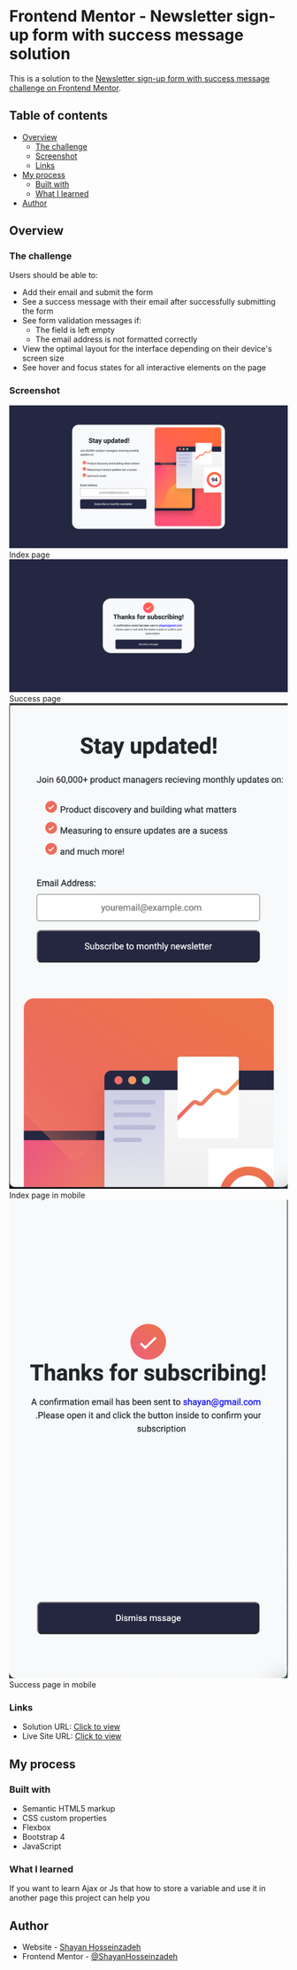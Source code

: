 # Frontend Mentor - Newsletter sign-up form with success message solution

This is a solution to the [Newsletter sign-up form with success message challenge on Frontend Mentor](https://www.frontendmentor.io/challenges/newsletter-signup-form-with-success-message-3FC1AZbNrv). 

## Table of contents

- [Overview](#overview)
  - [The challenge](#the-challenge)
  - [Screenshot](#screenshot)
  - [Links](#links)
- [My process](#my-process)
  - [Built with](#built-with)
  - [What I learned](#what-i-learned)
- [Author](#author)


## Overview

### The challenge

Users should be able to:

- Add their email and submit the form
- See a success message with their email after successfully submitting the form
- See form validation messages if:
  - The field is left empty
  - The email address is not formatted correctly
- View the optimal layout for the interface depending on their device's screen size
- See hover and focus states for all interactive elements on the page

### Screenshot
![](./design/index.png)
Index page
![](./design/success.png)
Success page
![](./design/index-mobile.png)
Index page in mobile
![](./design/mobile-success.png)
Success page in mobile

### Links

- Solution URL: [Click to view](https://www.frontendmentor.io/solutions/designed-front-with-css-and-bootstrap-5U5fga1hE3)
- Live Site URL: [Click to view](https://newsletter-sign-up-with-success-message-main-amber.vercel.app/)

## My process

### Built with

- Semantic HTML5 markup
- CSS custom properties
- Flexbox
- Bootstrap 4 
- JavaScript



### What I learned
If you want to learn Ajax or Js that how to store a variable and use it in another page this project can help you 


## Author

- Website - [Shayan Hosseinzadeh](https://www.shayandev.ir)
- Frontend Mentor - [@ShayanHosseinzadeh](https://www.frontendmentor.io/profile/ShayanHosseinzadeh)

